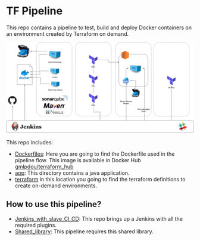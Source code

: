 TF Pipeline
====

This repo contains a pipeline to test, build and deploy Docker containers on an environment created by Terraform on demand.

![Pipeline](/_docs/tf_pipeline_dou1.png?raw=true)

This repo includes:

* [Dockerfiles](/Dockerfiles): Here you are going to find the Dockerfile used in the pipeline flow. This image is available in Docker Hub [gmlpdou/terraform_hub](https://hub.docker.com/r/gmlpdou/terraform_hub/)
* [app](/app): This directory contains a java application.
* [terraform](/terraform) in this location you going to find the terraform definitions to create on-demand environments.

## How to use this pipeline?


* [Jenkins_with_slave_CI_CD](https://github.com/gmlp/jenkins_with_slave_CI_CD): This repo brings up a Jenkins with all the required plugins.
* [Shared_library](https://github.com/mons3rrat/shared_library): This pipeline requires this shared library.
